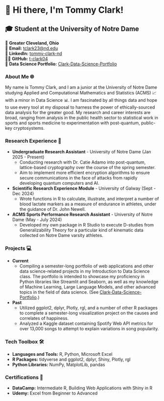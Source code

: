 # 👋 Hi there, I'm Tommy Clark!

## 🎓 Student at the University of Notre Dame

📍 **Greater Cleveland, Ohio**  
📧 **Email:** [tclark23@nd.edu](mailto:tclark23@nd.edu)  
🔗 **LinkedIn:** [tommy-clark-nd](https://www.linkedin.com/in/tommy-clark-nd/)  
👨‍💻 **GitHub:** [t-clark04](https://github.com/t-clark04)  
📂 **Data Science Portfolio:** [Clark-Data-Science-Portfolio](https://github.com/t-clark04/Clark-Data-Science-Portfolio)


### About Me 🌐
My name is Tommy Clark, and I am a junior at the University of Notre Dame studying Applied and Computational Mathematics and Statistics (ACMS) 📈 with a minor in Data Science 📊. I am fascinated by all things data and hope to use every tool at my disposal to harness the power of ethically-sourced data analysis for the greater good. My research and career interests are broad, ranging from analysis in the public health sector to statistical work in sports and sports medicine to experimentation with post-quantum, public-key cryptosystems. 


### Research Experience 🌟
- **Undergraduate Research Assistant** - University of Notre Dame (Jan 2025 - Present)
  -  Conducting research with Dr. Catie Adamo into post-quantum, lattice-based cryptography over the course of the spring semester.
  -  Aim to implement more efficient encryption algorithms to ensure secure communications in the face of attacks from rapidly developing quantum computers and AI.
- **Scientific Research Experience Module** - University of Galway (Sept - Dec 2024)
  - Wrote functions in R to calculate, illustrate, and interpret a number of blood lactate markers as a measure of endurance in athletes, under the guidance of Dr. John Newell.
- **ACMS Sports Performance Research Assistant** - University of Notre Dame (May - July 2024)
  - Developed my own package in R Studio to execute D-studies from Generalizability Theory for a particular kind of kinematic data collected on Notre Dame varsity athletes.

 
### Projects 💻
- **Current**
  - Compiling a semester-long portfolio of web applications and other data science-related projects in my Introduction to Data Science class. The portfolio is intended to showcase my proficiency in Python libraries like Streamlit and Seaborn, as well as my knowledge of Machine Learning, Large Language Models, and other advanced topics in the field of data science. (See [Clark-Data-Science-Portfolio](https://github.com/t-clark04/Clark-Data-Science-Portfolio).)
- **Past**
  - Utilized ggplot2, dplyr, Plotly, rgl, and a number of other R packages to complete a semester-long visualization project on the causes and correlates of happiness.
  - Analyzed a Kaggle dataset containing Spotify Web API metrics for over 13,000 songs to attempt to explain variations in song popularity.


### Tech Toolbox 🛠️
- **Languages and Tools:** R, Python, Microsoft Excel
- **R Packages:** tidyverse and ggplot2, dplyr, Shiny, Plotly, rgl
- **Python Libraries:** NumPy, MatplotLib, pandas
  

### Certifications 📜
- **DataCamp:** Intermediate R, Building Web Applications with Shiny in R
- **Udemy:** Excel from Beginner to Advanced


